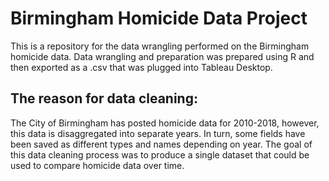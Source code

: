 # Birmingham Homicide Data Project
This is a repository for the data wrangling performed on the Birmingham homicide data. Data wrangling and preparation was prepared using R and then exported as a .csv that was plugged into Tableau Desktop. 

## The reason for data cleaning:
The City of Birmingham has posted homicide data for 2010-2018, however, this data is disaggregated into separate years. In turn, some fields have been saved as different types and names depending on year. The goal of this data cleaning process was to produce a single dataset that could be used to compare homicide data over time. 
